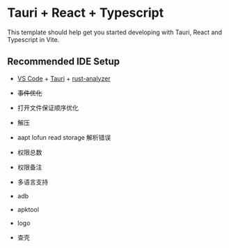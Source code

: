 # Tauri + React + Typescript

This template should help get you started developing with Tauri, React and Typescript in Vite.

## Recommended IDE Setup

- [VS Code](https://code.visualstudio.com/) + [Tauri](https://marketplace.visualstudio.com/items?itemName=tauri-apps.tauri-vscode) + [rust-analyzer](https://marketplace.visualstudio.com/items?itemName=rust-lang.rust-analyzer)

- ~~事件优化~~
- 打开文件保证顺序优化
- 解压
- aapt lofun read storage 解析错误
- 权限总数
- 权限备注
- 多语言支持
- adb
- apktool
- logo
- 查壳



